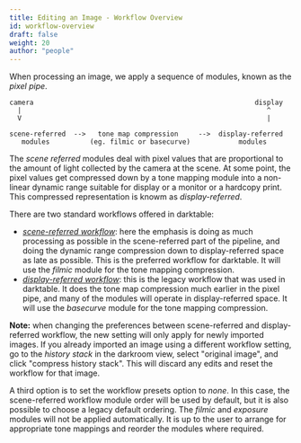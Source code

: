 ```yaml
---
title: Editing an Image - Workflow Overview
id: workflow-overview
draft: false
weight: 20
author: "people"
---
```


When processing an image, we apply a sequence of modules, known as the _pixel pipe_. 

```
camera                                                       display
  |                                                             ^
  V                                                             |
	
scene-referred  -->   tone map compression     -->  display-referred
   modules          (eg. filmic or basecurve)            modules
```

The _scene referred_ modules deal with pixel values that are proportional to the amount of light collected by the camera at the scene. At some point, the pixel values get compressed down by a tone mapping module into a non-linear dynamic range suitable for display or a monitor or a hardcopy print. This compressed representation is knowm as _display-referred_. 

There are two standard workflows offered in darktable:
* [_scene-referred workflow_](edit-scene-referred.md): here the emphasis is doing as much processing as possible in the scene-referred part of the pipeline, and doing the dynamic range compression down to display-referred space as late as possible. This is the preferred workflow for darktable. It will use the _filmic_ module for the tone mapping compression.
* [_display-referred workflow_](edit-display-referred.md): this is the legacy workflow that was used in darktable. It does the tone map compression much earlier in the pixel pipe, and many of the modules will operate in display-referred space. It will use the _basecurve_ module for the tone mapping compression.

**Note:** when changing the preferences between scene-referred and display-referred workflow, the new setting will only apply for newly imported images. If you already imported an image using a different workflow setting, go to the _history stack_ in the darkroom view, select "original image", and click "compress history stack". This will discard any edits and reset the workflow for that image.

A third option is to set the workflow presets option to _none_. In this case, the scene-referred workflow module order will be used by default, but it is also possible to choose a legacy default ordering. The _filmic_ and _exposure_ modules will not be applied automatically. It is up to the user to arrange for appropriate tone mappings and reorder the modules where required.

